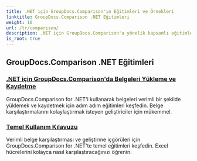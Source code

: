 ```yaml
---
title: .NET için GroupDocs.Comparison'ın Eğitimleri ve Örnekleri
linktitle: GroupDocs.Comparison .NET Eğitimleri
weight: 10
url: /tr/comparison/
description: .NET için GroupDocs.Comparison'a yönelik kapsamlı eğitimleri keşfedin; verimli belge ve klasör karşılaştırmalarını, yönetimini ve entegrasyonunu zahmetsizce kolaylaştırın.
is_root: true
---
```

## GroupDocs.Comparison .NET Eğitimleri 
### [.NET için GroupDocs.Comparison'da Belgeleri Yükleme ve Kaydetme](./load-and-save-documents/)
GroupDocs.Comparison for .NET'i kullanarak belgeleri verimli bir şekilde yüklemek ve kaydetmek için adım adım eğitimleri keşfedin. Belge karşılaştırmalarını kolaylaştırmak isteyen geliştiriciler için mükemmel.
### [Temel Kullanım Kılavuzu](./guide-to-basic-usage/)
Verimli belge karşılaştırması ve geliştirme içgörüleri için GroupDocs.Comparison for .NET'te temel eğitimleri keşfedin. Excel hücrelerini kolayca nasıl karşılaştıracağınızı öğrenin.
